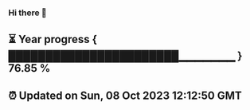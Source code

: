 ### Hi there 👋
⏳ Year progress { ███████████████████████▁▁▁▁▁▁▁ } 76.85 %
---
⏰ Updated on Sun, 08 Oct 2023 12:12:50 GMT
---
